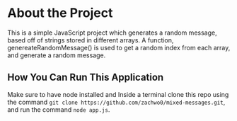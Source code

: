 # About the Project
This is a simple JavaScript project which generates a random message, based off of strings stored in different arrays. A function, genereateRandomMessage() is used to get a random index from each array, and generate a random message.
## How You Can Run This Application
Make sure to have node installed and Inside a terminal clone this repo using the command `git clone https://github.com/zachwo0/mixed-messages.git`, and run the command `node app.js`.

